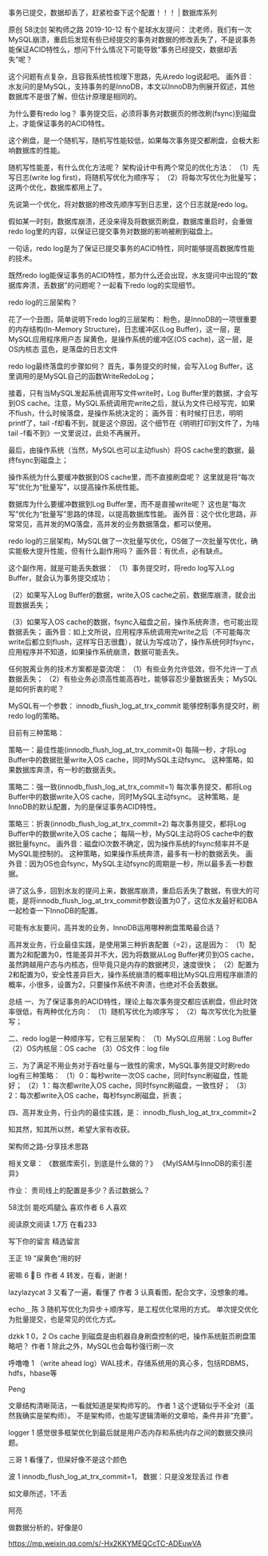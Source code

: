 事务已提交，数据却丢了，赶紧检查下这个配置！！！ | 数据库系列

原创 58沈剑  架构师之路  2019-10-12
有个星球水友提问：
沈老师，我们有一次MySQL崩溃，重启后发现有些已经提交的事务对数据的修改丢失了，不是说事务能保证ACID特性么，想问下什么情况下可能导致“事务已经提交，数据却丢失”呢？

这个问题有点复杂，且容我系统性梳理下思路，先从redo log说起吧。
画外音：水友问的是MySQL，支持事务的是InnoDB，本文以InnoDB为例展开叙述，其他数据库不是很了解，但估计原理是相同的。

为什么要有redo log？
事务提交后，必须将事务对数据页的修改刷(fsync)到磁盘上，才能保证事务的ACID特性。

这个刷盘，是一个随机写，随机写性能较低，如果每次事务提交都刷盘，会极大影响数据库的性能。

随机写性能差，有什么优化方法呢？
架构设计中有两个常见的优化方法：
（1）先写日志(write log first)，将随机写优化为顺序写；
（2）将每次写优化为批量写；
这两个优化，数据库都用上了。

先说第一个优化，将对数据的修改先顺序写到日志里，这个日志就是redo log。

假如某一时刻，数据库崩溃，还没来得及将数据页刷盘，数据库重启时，会重做redo log里的内容，以保证已提交事务对数据的影响被刷到磁盘上。

一句话，redo log是为了保证已提交事务的ACID特性，同时能够提高数据库性能的技术。

既然redo log能保证事务的ACID特性，那为什么还会出现，水友提问中出现的“数据库奔溃，丢数据”的问题呢？一起看下redo log的实现细节。

redo log的三层架构？

花了一个丑图，简单说明下redo log的三层架构：
粉色，是InnoDB的一项很重要的内存结构(In-Memory Structure)，日志缓冲区(Log Buffer)，这一层，是MySQL应用程序用户态
屎黄色，是操作系统的缓冲区(OS cache)，这一层，是OS内核态
蓝色，是落盘的日志文件

redo log最终落盘的步骤如何？
首先，事务提交的时候，会写入Log Buffer，这里调用的是MySQL自己的函数WriteRedoLog；

接着，只有当MySQL发起系统调用写文件write时，Log Buffer里的数据，才会写到OS cache。注意，MySQL系统调用完write之后，就认为文件已经写完，如果不flush，什么时候落盘，是操作系统决定的；
画外音：有时候打日志，明明printf了，tail -f却看不到，就是这个原因，这个细节在《明明打印到文件了，为啥tail -f看不到》一文里说过，此处不再展开。

最后，由操作系统（当然，MySQL也可以主动flush）将OS cache里的数据，最终fsync到磁盘上；

操作系统为什么要缓冲数据到OS cache里，而不直接刷盘呢？
这里就是将“每次写”优化为“批量写”，以提高操作系统性能。

数据库为什么要缓冲数据到Log Buffer里，而不是直接write呢？
这也是“每次写”优化为“批量写”思路的体现，以提高数据库性能。
画外音：这个优化思路，非常常见，高并发的MQ落盘，高并发的业务数据落盘，都可以使用。

redo log的三层架构，MySQL做了一次批量写优化，OS做了一次批量写优化，确实能极大提升性能，但有什么副作用吗？
画外音：有优点，必有缺点。

这个副作用，就是可能丢失数据：
（1）事务提交时，将redo log写入Log Buffer，就会认为事务提交成功；

（2）如果写入Log Buffer的数据，write入OS cache之前，数据库崩溃，就会出现数据丢失；

（3）如果写入OS cache的数据，fsync入磁盘之前，操作系统奔溃，也可能出现数据丢失；
画外音：如上文所说，应用程序系统调用完write之后（不可能每次write后都立刻flush，这样写日志很蠢），就认为写成功了，操作系统何时fsync，应用程序并不知道，如果操作系统崩溃，数据可能丢失。

任何脱离业务的技术方案都是耍流氓：
（1）有些业务允许低效，但不允许一丁点数据丢失；
（2）有些业务必须高性能高吞吐，能够容忍少量数据丢失；
MySQL是如何折衷的呢？

MySQL有一个参数：
innodb_flush_log_at_trx_commit
能够控制事务提交时，刷redo log的策略。

目前有三种策略：

策略一：最佳性能(innodb_flush_log_at_trx_commit=0)
每隔一秒，才将Log Buffer中的数据批量write入OS cache，同时MySQL主动fsync。
这种策略，如果数据库奔溃，有一秒的数据丢失。

策略二：强一致(innodb_flush_log_at_trx_commit=1)
每次事务提交，都将Log Buffer中的数据write入OS cache，同时MySQL主动fsync。
这种策略，是InnoDB的默认配置，为的是保证事务ACID特性。

策略三：折衷(innodb_flush_log_at_trx_commit=2)
每次事务提交，都将Log Buffer中的数据write入OS cache；
每隔一秒，MySQL主动将OS cache中的数据批量fsync。
画外音：磁盘IO次数不确定，因为操作系统的fsync频率并不是MySQL能控制的。
这种策略，如果操作系统奔溃，最多有一秒的数据丢失。
画外音：因为OS也会fsync，MySQL主动fsync的周期是一秒，所以最多丢一秒数据。

讲了这么多，回到水友的提问上来，数据库崩溃，重启后丢失了数据，有很大的可能，是将innodb_flush_log_at_trx_commit参数设置为0了，这位水友最好和DBA一起检查一下InnoDB的配置。

可能有水友要问，高并发的业务，InnoDB运用哪种刷盘策略最合适？

高并发业务，行业最佳实践，是使用第三种折衷配置（=2），这是因为：
（1）配置为2和配置为0，性能差异并不大，因为将数据从Log Buffer拷贝到OS cache，虽然跨越用户态与内核态，但毕竟只是内存的数据拷贝，速度很快；
（2）配置为2和配置为0，安全性差异巨大，操作系统崩溃的概率相比MySQL应用程序崩溃的概率，小很多，设置为2，只要操作系统不奔溃，也绝对不会丢数据。

总结
一、为了保证事务的ACID特性，理论上每次事务提交都应该刷盘，但此时效率很低，有两种优化方向：
（1）随机写优化为顺序写；
（2）每次写优化为批量写；

二、redo log是一种顺序写，它有三层架构：
（1）MySQL应用层：Log Buffer
（2）OS内核层：OS cache
（3）OS文件：log file

三、为了满足不用业务对于吞吐量与一致性的需求，MySQL事务提交时刷redo log有三种策略：
（1）0：每秒write一次OS cache，同时fsync刷磁盘，性能好；
（2）1：每次都write入OS cache，同时fsync刷磁盘，一致性好；
（3）2：每次都write入OS cache，每秒fsync刷磁盘，折衷；

四、高并发业务，行业内的最佳实践，是：
innodb_flush_log_at_trx_commit=2

知其然，知其所以然，希望大家有收获。

架构师之路-分享技术思路

相关文章：
《数据库索引，到底是什么做的？》
《MyISAM与InnoDB的索引差异》

作业：
贵司线上的配置是多少？丢过数据么？


58沈剑
能吃鸡腿么
喜欢作者
6 人喜欢

阅读原文阅读 1.7万
 在看233

写下你的留言
精选留言

王正
 19
 ”屎黄色”用的好

密嘛
 6
 🐂Ｂ
作者
 4
转发，在看，谢谢！

lazylazycat
 3
 又看了一遍，看懂了
作者
 3
认真看图，配合文字，没想象的难。

echo＿陈
 3
 随机写优化为异步＋顺序写，是工程优化常用的方式。
单次提交优化为批量提交，也是常见的优化方式。

dzkk
 1
 0，2 Os cache 到磁盘是由机器自身刷盘控制的吧，操作系统脏页刷盘策略吧？
作者
 1
除此之外，MySQL也会每秒强行刷一次

呼噜噜
 1
 （write ahead log）WAL技术，存储系统用的真心多，包括RDBMS，hdfs，hbase等

Peng

 文章结构清晰简洁，一看就知道是架构师写的。
作者
 1
这个逻辑似乎不全对（虽然我确实是架构师）。
不是架构师，也能写逻辑清晰的文章哈，条件并非“充要”。

logger
 1
 感觉很多框架优化到最后就是用户态内存和系统内存之间的数据交换问题。

三哥
 1
 看懂了，但屎好像不是这个颜色

波
 1
 innodb_flush_log_at_trx_commit=1，
数据：只是没发现丢过
作者

如文章所述，1不丢

阿亮

 做数据分析的，好像是0

https://mp.weixin.qq.com/s/-Hx2KKYMEQCcTC-ADEuwVA
